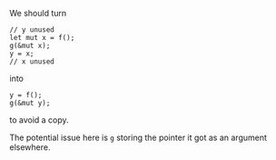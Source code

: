 We should turn

```rust,ignore
// y unused
let mut x = f();
g(&mut x);
y = x;
// x unused
```

into

```rust,ignore
y = f();
g(&mut y);
```

to avoid a copy.

The potential issue here is `g` storing the pointer it got as an argument elsewhere.
